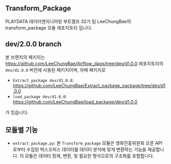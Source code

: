 ## Transform_Package
PLAYDATA 데이터엔지니어링 부트캠프 32기 팀 LeeChungBae의 transform_package 모듈 레포지토리 입니다.

## dev/2.0.0 branch
본 브랜치의 패키지는 https://github.com/LeeChungBae/Airflow_dags/tree/dev/d1.0.0 레포지토리의 `dev/d1.0.0` 버전에 사용된 패키지이며,
자매 패키지로

- `Extract_package dev/d1.0.0`: https://github.com/LeeChungBae/Extract_package_package/tree/dev/d1.0.0
- `load_package dev/d1.0.0`: https://github.com/LeeChungBae/load_package/dev/d1.0.0

가 있습니다.

## 모듈별 기능
- `extract_package.py`:
본 `Transform_package` 모듈은 영화진흥위원회 오픈 API로부터 수집된 박스오피스 데이터를 데이터 분석에 맞게  변환하는 기능을 제공합니다. 이 모듈은 데이터 정제, 변환, 및 필요한 형식으로의 구조화를 포함합니다.

